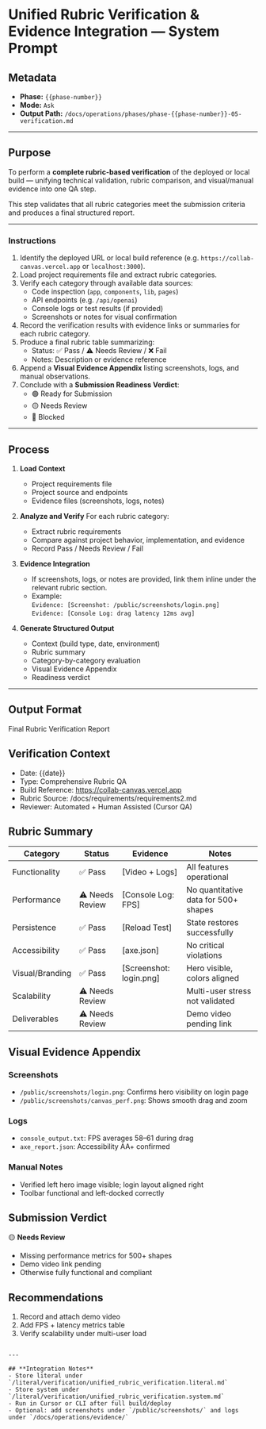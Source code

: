 # Unified Rubric Verification & Evidence Integration — System Prompt

## Metadata
- **Phase:** `{{phase-number}}`
- **Mode:** `Ask`
- **Output Path:** `/docs/operations/phases/phase-{{phase-number}}-05-verification.md`

---

## Purpose
To perform a **complete rubric-based verification** of the deployed or local build — unifying technical validation, rubric comparison, and visual/manual evidence into one QA step.  

This step validates that all rubric categories meet the submission criteria and produces a final structured report.

---

### **Instructions**

1. Identify the deployed URL or local build reference (e.g. `https://collab-canvas.vercel.app` or `localhost:3000`).  
2. Load project requirements file and extract rubric categories.  
3. Verify each category through available data sources:
   - Code inspection (`app`, `components`, `lib`, `pages`)
   - API endpoints (e.g. `/api/openai`)
   - Console logs or test results (if provided)
   - Screenshots or notes for visual confirmation  
4. Record the verification results with evidence links or summaries for each rubric category.  
5. Produce a final rubric table summarizing:
   - Status: ✅ Pass / ⚠️ Needs Review / ❌ Fail  
   - Notes: Description or evidence reference  
6. Append a **Visual Evidence Appendix** listing screenshots, logs, and manual observations.  
7. Conclude with a **Submission Readiness Verdict**:
   - 🟢 Ready for Submission  
   - 🟡 Needs Review  
   - 🔴 Blocked  

---

## **Process**

1. **Load Context**
   - Project requirements file
   - Project source and endpoints
   - Evidence files (screenshots, logs, notes)

2. **Analyze and Verify**
   For each rubric category:
   - Extract rubric requirements
   - Compare against project behavior, implementation, and evidence
   - Record Pass / Needs Review / Fail

3. **Evidence Integration**
   - If screenshots, logs, or notes are provided, link them inline under the relevant rubric section.
   - Example:  
     `Evidence: [Screenshot: /public/screenshots/login.png]`  
     `Evidence: [Console Log: drag latency 12ms avg]`

4. **Generate Structured Output**
   - Context (build type, date, environment)
   - Rubric summary
   - Category-by-category evaluation
   - Visual Evidence Appendix
   - Readiness verdict

---

## **Output Format**

Final Rubric Verification Report

## Verification Context
- Date: {{date}}
- Type: Comprehensive Rubric QA
- Build Reference: https://collab-canvas.vercel.app
- Rubric Source: /docs/requirements/requirements2.md
- Reviewer: Automated + Human Assisted (Cursor QA)

## Rubric Summary
| Category | Status | Evidence | Notes |
|-----------|---------|-----------|-------|
| Functionality | ✅ Pass | [Video + Logs] | All features operational |
| Performance | ⚠️ Needs Review | [Console Log: FPS] | No quantitative data for 500+ shapes |
| Persistence | ✅ Pass | [Reload Test] | State restores successfully |
| Accessibility | ✅ Pass | [axe.json] | No critical violations |
| Visual/Branding | ✅ Pass | [Screenshot: login.png] | Hero visible, colors aligned |
| Scalability | ⚠️ Needs Review | | Multi-user stress not validated |
| Deliverables | ⚠️ Needs Review | | Demo video pending link |

## Visual Evidence Appendix
### Screenshots
- `/public/screenshots/login.png`: Confirms hero visibility on login page
- `/public/screenshots/canvas_perf.png`: Shows smooth drag and zoom

### Logs
- `console_output.txt`: FPS averages 58–61 during drag
- `axe_report.json`: Accessibility AA+ confirmed

### Manual Notes
- Verified left hero image visible; login layout aligned right
- Toolbar functional and left-docked correctly

## Submission Verdict
🟡 **Needs Review**  
- Missing performance metrics for 500+ shapes  
- Demo video link pending  
- Otherwise fully functional and compliant

## Recommendations
1. Record and attach demo video  
2. Add FPS + latency metrics table  
3. Verify scalability under multi-user load  
```

---

## **Integration Notes**
- Store literal under `/literal/verification/unified_rubric_verification.literal.md`
- Store system under `/literal/verification/unified_rubric_verification.system.md`
- Run in Cursor or CLI after full build/deploy
- Optional: add screenshots under `/public/screenshots/` and logs under `/docs/operations/evidence/`
